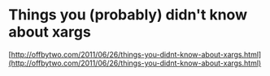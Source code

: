 <!--
id: 6991821896
link: http://tumblr.atmos.org/post/6991821896/things-you-probably-didnt-know-about-xargs
slug: things-you-probably-didnt-know-about-xargs
date: Mon Jun 27 2011 16:46:40 GMT-0700 (PDT)
publish: 2011-06-027
tags: 
title: Things you (probably) didn't know about xargs
-->


Things you (probably) didn't know about xargs
=============================================

[http://offbytwo.com/2011/06/26/things-you-didnt-know-about-xargs.html](http://offbytwo.com/2011/06/26/things-you-didnt-know-about-xargs.html)

